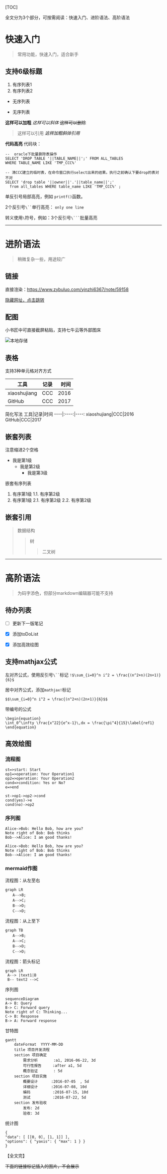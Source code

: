 [TOC]

全文分为3个部分，可按需阅读：快速入门、进阶语法、高阶语法

# 快速入门
> 常用功能，快速入门，适合新手

## 支持6级标题

1. 有序列表1
1. 有序列表2


- 无序列表
* 无序列表


**这样可以加粗**
*这样可以斜体*
~~这样可以删除~~


>这样可以引用
>***这样加粗斜体引用***


**代码高亮** 
代码块：
``` sql?linenums
--  oracle下批量删除表操作
SELECT 'DROP TABLE '||TABLE_NAME||';' FROM ALL_TABLES
WHERE TABLE_NAME LIKE 'TMP_CCC%'
 
-- 清CCC建立的临时表，在命令窗口执行select出来的结果。执行之前确认下要drop的表对不对
SELECT 'drop table '||owner||'.'||table_name||';' 
  from all_tables WHERE table_name LIKE 'TMP_CCC%' ;
```

单反引号局部高亮，例如 `printf()`函数。

2个反引号` \`` `单行高亮：
``only one line``

转义使用`\`符号，例如：3个反引号` \``` `批量高亮


---
# 进阶语法
> 稍微复杂一些，用途较广

## 链接
直接渲染：https://www.zybuluo.com/yinzhi6367/note/59158

[隐藏网址，点击跳转](http://blog.wiz.cn/feature-markdown.html)


## 配图
小书匠中可直接截屏粘贴，支持七牛云等外部图床

![本地存储][2]

## 表格
支持3种单元格对齐方式

|工具|记录|时间|
|----|:----:|----:|
|xiaoshujiang|CCC|2016|
|GitHub|CCC|2017|

简化写法
工具|记录|时间
----|:----:|----:
xiaoshujiang|CCC|2016
GitHub|CCC|2017


## 嵌套列表
注意缩进2个空格
- 我是第1级
  - 我是第2级
    - 我是第3级

嵌套有序列表
1. 有序第1级
  1.1. 有序第2级
2. 有序第1级
  2.1. 有序第2级
  2.2. 有序第2级

## 嵌套引用
> 数据结构
>> 树
>>> 二叉树

---
# 高阶语法
> 为码字添色，但部分markdown编辑器可能不支持

## 待办列表
- [ ] 更新下一版笔记
- [x] 添加toDoList
- [x] 添加高效绘图


## 支持mathjax公式
左对齐公式，使用反引号` \`` `标记
`!$\sum_{i=0}^n i^2 = \frac{(n^2+n)(2n+1)}{6}$`

居中对齐公式，添加`mathjax!`标记
```mathjax!
$$\sum_{i=0}^n i^2 = \frac{(n^2+n)(2n+1)}{6}$$
```

带编号的公式
```mathjax!
\begin{equation}
\int_0^\infty \frac{x^22}{e^x-1}\,dx = \frac{\pi^4}{15}\label{ref1}
\end{equation}
```


## 高效绘图
### 流程图
```flow
st=>start: Start
op1=>operation: Your Operation1
op2=>operation: Your Operation2
cond=>condition: Yes or No?
e=>end

st->op1->op2->cond
cond(yes)->e
cond(no)->op2
```

### 序列图
```sequence!
Alice->Bob: Hello Bob, how are you?
Note right of Bob: Bob thinks
Bob-->Alice: I am good thanks!
```

```plantuml!
Alice->Bob: Hello Bob, how are you?
Note right of Bob: Bob thinks
Bob-->Alice: I am good thanks!
 ```

### mermaid作图
流程图：从左至右
```mermaid!
graph LR
　　A-->B;    
　　A-->C;  
　　B-->D;  
　　C-->D;  
```
流程图：从上至下
```mermaid!
graph TB
　　A-->B;    
　　A-->C;  
　　B-->D;  
　　C-->D;  
```
流程图：箭头标记
```mermaid!
graph LR
 A--> |text1|B 
 B-- text2 -->C
```

序列图
```mermaid!
sequenceDiagram
A-> B: Query
B-> C: Forward query
Note right of C: Thinking...
C-> B: Response
B-> A: Forward response
```

甘特图
```mermaid!
gantt
    dateFormat  YYYY-MM-DD
    title 项目开发流程
    section 项目确定
        需求分析       :a1, 2016-06-22, 3d
        可行性报告     :after a1, 5d
        概念验证       : 5d
    section 项目实施
        概要设计      :2016-07-05  , 5d
        详细设计      :2016-07-08, 10d
        编码          :2016-07-15, 10d
        测试          :2016-07-22, 5d
    section 发布验收
        发布: 2d
        验收: 3d
```

统计图
```plot!
{
"data": [ [[0, 0], [1, 1]] ],
"options": { "yaxis": { "max": 1 } }
}
```



【全文完】

~~下面的链接标记插入的图片，不会展示~~


  [2]: ./images/1504428683596.jpg